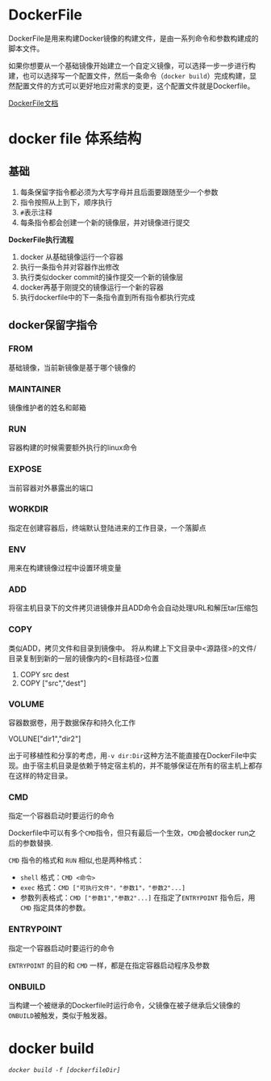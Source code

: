 # DockerFile 

DockerFile是用来构建Docker镜像的构建文件，是由一系列命令和参数构建成的脚本文件。  

如果你想要从一个基础镜像开始建立一个自定义镜像，可以选择一步一步进行构建，也可以选择写一个配置文件，然后一条命令（`docker build`）完成构建，显然配置文件的方式可以更好地应对需求的变更，这个配置文件就是Dockerfile。

[DockerFile文档](https://docs.docker.com/engine/reference/builder/)


# docker file 体系结构

## 基础

1. 每条保留字指令都必须为大写字母并且后面要跟随至少一个参数
2. 指令按照从上到下，顺序执行
3. `#`表示注释
4. 每条指令都会创建一个新的镜像层，并对镜像进行提交

**DockerFile执行流程**

1. docker 从基础镜像运行一个容器
2. 执行一条指令并对容器作出修改
3. 执行类似docker commit的操作提交一个新的镜像层
4. docker再基于刚提交的镜像运行一个新的容器
5. 执行dockerfile中的下一条指令直到所有指令都执行完成


## docker保留字指令

### FROM

基础镜像，当前新镜像是基于哪个镜像的

### MAINTAINER

镜像维护者的姓名和邮箱

### RUN

容器构建的时候需要额外执行的linux命令

### EXPOSE

当前容器对外暴露出的端口

### WORKDIR

指定在创建容器后，终端默认登陆进来的工作目录，一个落脚点

### ENV

用来在构建镜像过程中设置环境变量

### ADD

将宿主机目录下的文件拷贝进镜像并且ADD命令会自动处理URL和解压tar压缩包

### COPY

类似ADD，拷贝文件和目录到镜像中。
将从构建上下文目录中<源路径>的文件/目录复制到新的一层的镜像内的<目标路径>位置

1. COPY src dest    
2. COPY ["src","dest"]

### VOLUME

容器数据卷，用于数据保存和持久化工作

VOLUNE["dir1","dir2"]

出于可移植性和分享的考虑，用`-v dir:Dir`这种方法不能直接在DockerFile中实现。由于宿主机目录是依赖于特定宿主机的，并不能够保证在所有的宿主机上都存在这样的特定目录。

### CMD

指定一个容器启动时要运行的命令

Dockerfile中可以有多个`CMD`指令，但只有最后一个生效，`CMD`会被docker run之后的参数替换.

`CMD` 指令的格式和 `RUN` 相似,也是两种格式：

* `shell` 格式：`CMD <命令>`
* `exec` 格式：`CMD ["可执行文件"，"参数1"，"参数2"...]`
* 参数列表格式：`CMD ["参数1","参数2"...]` 在指定了`ENTRYPOINT` 指令后，用 `CMD` 指定具体的参数。

### ENTRYPOINT

指定一个容器启动时要运行的命令

`ENTRYPOINT` 的目的和 `CMD` 一样，都是在指定容器启动程序及参数

### ONBUILD

当构建一个被继承的Dockerfile时运行命令，父镜像在被子继承后父镜像的`ONBUILD`被触发，类似于触发器。

# docker build

*`docker build -f [dockerfileDir]`*

 